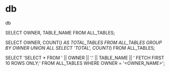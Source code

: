 # db
db

SELECT OWNER, TABLE_NAME FROM ALL_TABLES;

SELECT OWNER, COUNT(*) AS TOTAL_TABLES FROM ALL_TABLES GROUP BY OWNER UNION ALL SELECT 'TOTAL', COUNT(*) FROM ALL_TABLES;


SELECT 'SELECT * FROM ' || OWNER || '.' || TABLE_NAME || ' FETCH FIRST 10 ROWS ONLY;' FROM ALL_TABLES WHERE OWNER = '<OWNER_NAME>';
